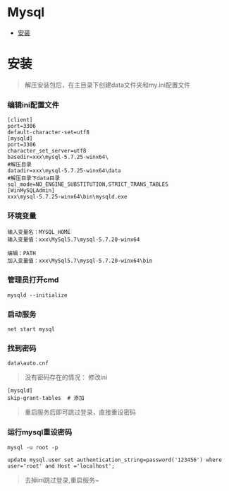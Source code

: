 # Mysql

* [安装](#安装)

# 安装
> 解压安装包后，在主目录下创建data文件夹和my.ini配置文件
### 编辑ini配置文件
```
[client]
port=3306
default-character-set=utf8
[mysqld]
port=3306
character_set_server=utf8
basedir=xxx\mysql-5.7.25-winx64\
#解压目录
datadir=xxx\mysql-5.7.25-winx64\data
#解压目录下data目录
sql_mode=NO_ENGINE_SUBSTITUTION,STRICT_TRANS_TABLES
[WinMySQLAdmin]
xxx\mysql-5.7.25-winx64\bin\mysqld.exe
```
### 环境变量
```
输入变量名：MYSQL_HOME
输入变量值：xxx\MySql5.7\mysql-5.7.20-winx64

编辑：PATH
加入变量值：xxx\MySql5.7\mysql-5.7.20-winx64\bin
```
### 管理员打开cmd
```
mysqld --initialize
```
### 启动服务
```
net start mysql
```
### 找到密码
```
data\auto.cnf
```
> 没有密码存在的情况： 修改ini
```
[mysqld]
skip-grant-tables  # 添加
```
> 重启服务后即可跳过登录，直接重设密码
### 运行mysql重设密码
```
mysql -u root -p

update mysql.user set authentication_string=password('123456') where user='root' and Host ='localhost';
```
> 去掉ini跳过登录,重启服务~
